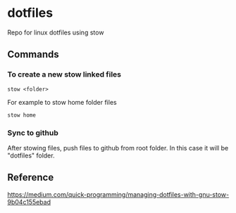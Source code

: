 # dotfiles
Repo for linux dotfiles using stow


## Commands
### To create a new stow linked files
	
```
stow <folder>
```


For example to stow home folder files
```
stow home
```

### Sync to github
After stowing files, push files to github from root folder. In this case it will be "dotfiles" folder.


## Reference
https://medium.com/quick-programming/managing-dotfiles-with-gnu-stow-9b04c155ebad
